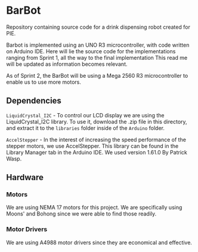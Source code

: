 # BarBot
Repository containing source code for a drink dispensing robot created for PIE.

Barbot is implemented using an UNO R3 microcontroller, with code written on Arduino IDE.
Here will lie the source code for the implementations ranging from Sprint 1, all the way to the final implementation
This read me will be updated as information becomes relevant.

As of Sprint 2, the BarBot will be using a Mega 2560 R3 microcontroller to enable us to use more motors.

## Dependencies
`LiquidCrystal_I2C` - To control our LCD display we are using the LiquidCrystal_I2C library. To use it, download the .zip file in this directory, and extract it to the `libraries` folder inside of the `Arduino` folder. 

`AccelStepper` - In the interest of increasing the speed performance of the stepper motors, we use AccelStepper. This library can be found in the Library Manager tab in the Arduino IDE. We used version 1.61.0 By Patrick Wasp.

## Hardware
### Motors
We are using NEMA 17 motors for this project. We are specifically using Moons' and Bohong since we were able to find those readily.
### Motor Drivers
We are using A4988 motor drivers since they are economical and effective.
###
